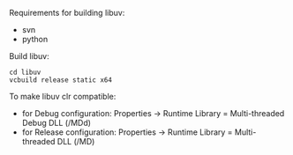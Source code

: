 Requirements for building libuv:
- svn
- python

Build libuv: 

    cd libuv
    vcbuild release static x64 

To make libuv clr compatible:
- for Debug configuration: Properties -> Runtime Library = Multi-threaded Debug DLL (/MDd)
- for Release configuration: Properties -> Runtime Library = Multi-threaded DLL (/MD)